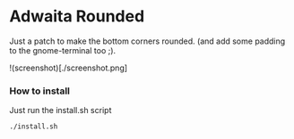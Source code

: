 # Adwaita Rounded

Just a patch to make the bottom corners rounded. (and add some padding to the gnome-terminal too ;).

!(screenshot)[./screenshot.png]

### How to install

Just run the install.sh script

```
./install.sh
```

